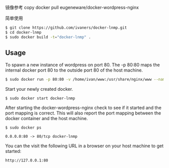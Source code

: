 镜像参考 copy docker pull eugeneware/docker-wordpress-nginx

简单使用

```bash
$ git clone https://github.com/ivaners/docker-lnmp.git
$ cd docker-lnmp
$ sudo docker build -t="docker-lnmp" .
```

## Usage

To spawn a new instance of wordpress on port 80.  The -p 80:80 maps the internal docker port 80 to the outside port 80 of the host machine.

```bash
$ sudo docker run -p 80:80 -v /home/ivan/www:/usr/share/nginx/www --name docker-lnmp -d docker-lnmp
```

Start your newly created docker.

```
$ sudo docker start docker-lnmp
```

After starting the docker-wordpress-nginx check to see if it started and the port mapping is correct.  This will also report the port mapping between the docker container and the host machine.

```
$ sudo docker ps

0.0.0.0:80 -> 80/tcp docker-lnmp
```

You can the visit the following URL in a browser on your host machine to get started:

```
http://127.0.0.1:80
```
